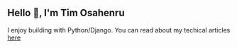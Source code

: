 ## Hello 👋, I'm Tim Osahenru
<ins></ins>
I enjoy building with Python/Django. You can read about my techical articles [here](https://dev.to/osahenru)
